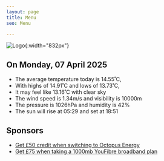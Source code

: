 ```yaml
---
layout: page
title: Menu
seo: Menu

---
```


![Logo](/images/logo.jpg){:width="832px"}

<!-- weather_marker starts -->
## On Monday, 07 April 2025

- The average temperature today is 14.55˚C,
- With highs of 14.91˚C and lows of 13.73˚C,
- It may feel like 13.16˚C with clear sky
- The wind speed is 1.34m/s and visibility is 10000m
- The pressure is 1026hPa and humidity is 42%
- The sun will rise at 05:29 and set at 18:51

<!-- weather_marker ends -->

## Sponsors

- [Get £50 credit when switching to Octopus Energy](https://bit.ly/3oD1nnS)
- [Get £75 when taking a 1000mb YouFibre broadband plan](https://aklam.io/91zWhU?)



